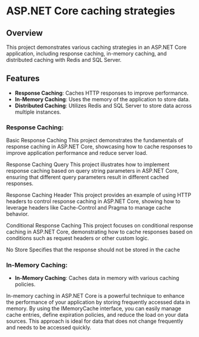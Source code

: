 # ASP.NET Core caching strategies

## Overview

This project demonstrates various caching strategies in an ASP.NET Core application, including response caching, in-memory caching, and distributed caching with Redis and SQL Server.

## Features

- **Response Caching**: Caches HTTP responses to improve performance.
- **In-Memory Caching**: Uses the memory of the application to store data.
- **Distributed Caching**: Utilizes Redis and SQL Server to store data across multiple instances.


### Response Caching:

Basic Response Caching
This project demonstrates the fundamentals of response caching in ASP.NET Core, showcasing how to cache responses to improve application performance and reduce server load.

Response Caching Query
This project illustrates how to implement response caching based on query string parameters in ASP.NET Core, ensuring that different query parameters result in different cached responses.

Response Caching Header
This project provides an example of using HTTP headers to control response caching in ASP.NET Core, showing how to leverage headers like Cache-Control and Pragma to manage cache behavior.

Conditional Response Caching
This project focuses on conditional response caching in ASP.NET Core, demonstrating how to cache responses based on conditions such as request headers or other custom logic.

No Store
Specifies that the response should not be stored in the cache


### In-Memory Caching:

- **In-Memory Caching**: Caches data in memory with various caching policies.

In-memory caching in ASP.NET Core is a powerful technique to enhance the performance of your application by storing frequently accessed data in memory. By using the IMemoryCache interface, you can easily manage cache entries, define expiration policies, and reduce the load on your data sources. This approach is ideal for data that does not change frequently and needs to be accessed quickly.
